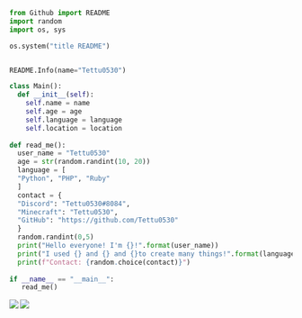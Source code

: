 ```py
from Github import README
import random
import os, sys

os.system("title README")


README.Info(name="Tettu0530")

class Main():
  def __init__(self):
    self.name = name
    self.age = age
    self.language = language
    self.location = location
    
def read_me():
  user_name = "Tettu0530"
  age = str(random.randint(10, 20))
  language = [
  "Python", "PHP", "Ruby"
  ]
  contact = {
  "Discord": "Tettu0530#8084",
  "Minecraft": "Tettu0530",
  "GitHub": "https://github.com/Tettu0530"
  }
  random.randint(0,5)
  print("Hello everyone! I'm {}!".format(user_name))
  print("I used {} and {} and {}to create many things!".format(language[0], language[1], language[3])
  print(f"Contact: {random.choice(contact)}")
  
if __name__ == "__main__":
   read_me()
```

<a href="https://github.com/anuraghazra/github-readme-stats">
  <img align="left" src="https://github-readme-stats.vercel.app/api?username=Tettu0530&count_private=true&show_icons=true" />
</a>
<a href="https://github.com/anuraghazra/github-readme-stats">
  <img align="left" src="https://github-readme-stats.vercel.app/api/top-langs/?username=Tettu0530" />
</a>

